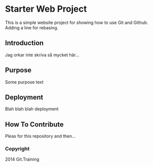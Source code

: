 # Starter Web Project

This is a simple website project for showing how to use Git and Github. Adding a line for rebasing.

## Introduction

Jag orkar inte skriva så mycket här...

## Purpose

Some purpose text

## Deployment

Blah blah blah deployment

## How To Contribute

Pleas for this repository and then...

### Copyright

2014 Git.Training
